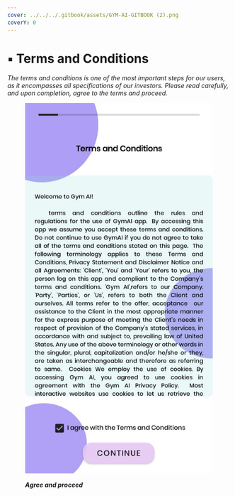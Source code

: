 ```yaml
---
cover: ../../../.gitbook/assets/GYM-AI-GITBOOK (2).png
coverY: 0
---
```


# ▪ Terms and Conditions

_The terms and conditions is one of the most important steps for our users, as it encompasses all specifications of our investors. Please read carefully, and upon completion, agree to the terms and proceed._

<figure><img src="../../../.gitbook/assets/4.jpg" alt=""><figcaption><p><em><strong>Agree and proceed</strong></em></p></figcaption></figure>





